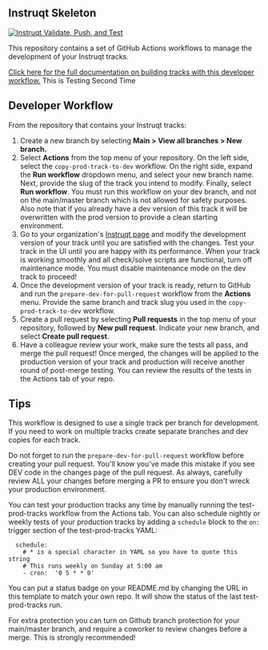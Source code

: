 ## Instruqt Skeleton
[![Instruqt Validate, Push, and Test](https://github.com/instruqt/skeleton/actions/workflows/test-prod-tracks.yml/badge.svg)](https://github.com/instruqt/skeleton/actions/workflows/test-prod-tracks.yml)

This repository contains a set of GitHub Actions workflows to manage the development of your Instruqt tracks. 

[Click here for the full documentation on building tracks with this developer workflow.](https://docs.instruqt.com/how-to-guides/build-tracks/maintain-a-developer-workflow#developer-workflow)
This is Testing Second Time
## Developer Workflow
From the repository that contains your Instruqt tracks:
1. Create a new branch by selecting **Main > View all branches > New branch.**
2. Select **Actions** from the top menu of your repository. On the left side, select the `copy-prod-track-to-dev` workflow. On the right side, expand the **Run workflow** dropdown menu, and select your new branch name. Next, provide the slug of the track you intend to modify. Finally, select **Run workflow**. You must run this workflow on your dev branch, and not on the main/master branch which is not allowed for safety purposes. Also note that if you already have a dev version of this track it will be overwritten with the prod version to provide a clean starting environment.
3. Go to your organization's [Instruqt page](https://play.instruqt.com/) and modify the development version of your track until you are satisfied with the changes. Test your track in the UI until you are happy with its performance. When your track is working smoothly and all check/solve scripts are functional, turn off maintenance mode. You must disable maintenance mode on the dev track to proceed!
4. Once the development version of your track is ready, return to GitHub and run the `prepare-dev-for-pull-request` workflow from the **Actions** menu. Provide the same branch and track slug you used in the `copy-prod-track-to-dev` workflow.
5. Create a pull request by selecting **Pull requests** in the top menu of your repository, followed by **New pull request**. Indicate your new branch, and select **Create pull request**. 
6. Have a colleague review your work, make sure the tests all pass, and merge the pull request! Once merged, the changes will be applied to the production version of your track and production will receive another round of post-merge testing. You can review the results of the tests in the Actions tab of your repo.

## Tips
This workflow is designed to use a single track per branch for development. If you need to work on multiple tracks create separate branches and dev copies for each track.

Do not forget to run the `prepare-dev-for-pull-request` workflow before creating your pull request. You'll know you've made this mistake if you see DEV code in the changes page of the pull request. As always, carefully review ALL your changes before merging a PR to ensure you don't wreck your production environment.

You can test your production tracks any time by manually running the test-prod-tracks workflow from the Actions tab. You can also schedule nightly or weekly tests of your production tracks by adding a `schedule` block to the `on:` trigger section of the test-prod-tracks YAML:

```
  schedule:
    # * is a special character in YAML so you have to quote this string
    # This runs weekly on Sunday at 5:00 am
    - cron:  '0 5 * * 0'
```

You can put a status badge on your README.md by changing the URL in this template to match your own repo. It will show the status of the last test-prod-tracks run.

For extra protection you can turn on Github branch protection for your main/master branch, and require a coworker to review changes before a merge. This is strongly recommended!
